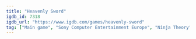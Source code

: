 ```yaml
---
title: "Heavenly Sword"
igdb_id: 7318
igdb_url: "https://www.igdb.com/games/heavenly-sword"
tag: ["Main game", "Sony Computer Entertainment Europe", "Ninja Theory", "Hack and slash/Beat 'em up", "Adventure", "Single player", "Action", "Fantasy"]
---
```

